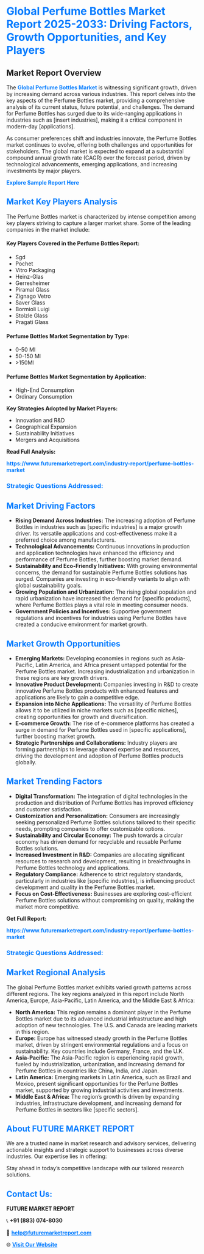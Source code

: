 <h1 style="color: #007BFF;">Global Perfume Bottles Market Report 2025-2033: Driving Factors, Growth Opportunities, and Key Players</h1>

<section id="overview">
<h2>Market Report Overview</h2>
<p>The <a href="https://www.futuremarketreport.com/industry-report/perfume-bottles-market" style="color: #007BFF; text-decoration: none;"><strong>Global Perfume Bottles Market</strong></a> is witnessing significant growth, driven by increasing demand across various industries. This report delves into the key aspects of the Perfume Bottles market, providing a comprehensive analysis of its current status, future potential, and challenges. The demand for Perfume Bottles has surged due to its wide-ranging applications in industries such as [insert industries], making it a critical component in modern-day [applications].</p>
<p>As consumer preferences shift and industries innovate, the Perfume Bottles market continues to evolve, offering both challenges and opportunities for stakeholders. The global market is expected to expand at a substantial compound annual growth rate (CAGR) over the forecast period, driven by technological advancements, emerging applications, and increasing investments by major players.</p>
</section>

<section id="overview">
<p><a href="https://www.futuremarketreport.com/request-sample/reportId=30378" style="color: #007BFF; text-decoration: none;"><strong>Explore Sample Report Here</strong></a></p>
</section>

<section id="key-players">
<h2 style="color: #007BFF;">Market Key Players Analysis</h2>
<p>The Perfume Bottles market is characterized by intense competition among key players striving to capture a larger market share. Some of the leading companies in the market include:</p>
<h4>Key Players Covered in the Perfume Bottles Report:</h4>
<ul><li>Sgd</li><li>Pochet</li><li>Vitro Packaging</li><li>Heinz-Glas</li><li>Gerresheimer</li><li>Piramal Glass</li><li>Zignago Vetro</li><li>Saver Glass</li><li>Bormioli Luigi</li><li>Stolzle Glass</li><li>Pragati Glass</li></ul>
<h4>Perfume Bottles Market Segmentation by Type:</h4>
<ul><li>0-50 Ml</li><li>50-150 Ml</li><li>&gt;150Ml</li></ul>

<h4>Perfume Bottles Market Segmentation by Application:</h4>
<ul><li>High-End Consumption</li><li>Ordinary Consumption</li></ul>
<p><strong>Key Strategies Adopted by Market Players:</strong></p>
<ul>
<li>Innovation and R&D</li>
<li>Geographical Expansion</li>
<li>Sustainability Initiatives</li>
<li>Mergers and Acquisitions</li>
</ul>
</section>

<section>
<p><strong>Read Full Analysis: </strong></p><a href="https://www.futuremarketreport.com/industry-report/perfume-bottles-market" style="color: #007BFF; text-decoration: none;"><strong>https://www.futuremarketreport.com/industry-report/perfume-bottles-market</strong></a>
<h3 style="color: #007BFF;">Strategic Questions Addressed:</h3>
</section>

<section id="driving-factors">
<h2 style="color: #007BFF;">Market Driving Factors</h2>
<ul>
<li><strong>Rising Demand Across Industries:</strong> The increasing adoption of Perfume Bottles in industries such as [specific industries] is a major growth driver. Its versatile applications and cost-effectiveness make it a preferred choice among manufacturers.</li>
<li><strong>Technological Advancements:</strong> Continuous innovations in production and application technologies have enhanced the efficiency and performance of Perfume Bottles, further boosting market demand.</li>
<li><strong>Sustainability and Eco-Friendly Initiatives:</strong> With growing environmental concerns, the demand for sustainable Perfume Bottles solutions has surged. Companies are investing in eco-friendly variants to align with global sustainability goals.</li>
<li><strong>Growing Population and Urbanization:</strong> The rising global population and rapid urbanization have increased the demand for [specific products], where Perfume Bottles plays a vital role in meeting consumer needs.</li>
<li><strong>Government Policies and Incentives:</strong> Supportive government regulations and incentives for industries using Perfume Bottles have created a conducive environment for market growth.</li>
</ul>
</section>

<section id="growth-opportunities">
<h2 style="color: #007BFF;">Market Growth Opportunities</h2>
<ul>
<li><strong>Emerging Markets:</strong> Developing economies in regions such as Asia-Pacific, Latin America, and Africa present untapped potential for the Perfume Bottles market. Increasing industrialization and urbanization in these regions are key growth drivers.</li>
<li><strong>Innovative Product Development:</strong> Companies investing in R&D to create innovative Perfume Bottles products with enhanced features and applications are likely to gain a competitive edge.</li>
<li><strong>Expansion into Niche Applications:</strong> The versatility of Perfume Bottles allows it to be utilized in niche markets such as [specific niches], creating opportunities for growth and diversification.</li>
<li><strong>E-commerce Growth:</strong> The rise of e-commerce platforms has created a surge in demand for Perfume Bottles used in [specific applications], further boosting market growth.</li>
<li><strong>Strategic Partnerships and Collaborations:</strong> Industry players are forming partnerships to leverage shared expertise and resources, driving the development and adoption of Perfume Bottles products globally.</li>
</ul>
</section>

<section id="trending-factors">
<h2 style="color: #007BFF;">Market Trending Factors</h2>
<ul>
<li><strong>Digital Transformation:</strong> The integration of digital technologies in the production and distribution of Perfume Bottles has improved efficiency and customer satisfaction.</li>
<li><strong>Customization and Personalization:</strong> Consumers are increasingly seeking personalized Perfume Bottles solutions tailored to their specific needs, prompting companies to offer customizable options.</li>
<li><strong>Sustainability and Circular Economy:</strong> The push towards a circular economy has driven demand for recyclable and reusable Perfume Bottles solutions.</li>
<li><strong>Increased Investment in R&D:</strong> Companies are allocating significant resources to research and development, resulting in breakthroughs in Perfume Bottles technology and applications.</li>
<li><strong>Regulatory Compliance:</strong> Adherence to strict regulatory standards, particularly in industries like [specific industries], is influencing product development and quality in the Perfume Bottles market.</li>
<li><strong>Focus on Cost-Effectiveness:</strong> Businesses are exploring cost-efficient Perfume Bottles solutions without compromising on quality, making the market more competitive.</li>
</ul>
</section>

<section>
<p><strong>Get Full Report: </strong></p><a href="https://www.futuremarketreport.com/industry-report/perfume-bottles-market" style="color: #007BFF; text-decoration: none;"><strong>https://www.futuremarketreport.com/industry-report/perfume-bottles-market</strong></a>
<h3 style="color: #007BFF;">Strategic Questions Addressed:</h3>
</section>


<section id="regional-analysis">
<h2 style="color: #007BFF;">Market Regional Analysis</h2>
<p>The global Perfume Bottles market exhibits varied growth patterns across different regions. The key regions analyzed in this report include North America, Europe, Asia-Pacific, Latin America, and the Middle East & Africa:</p>
<ul>
<li><strong>North America:</strong> This region remains a dominant player in the Perfume Bottles market due to its advanced industrial infrastructure and high adoption of new technologies. The U.S. and Canada are leading markets in this region.</li>
<li><strong>Europe:</strong> Europe has witnessed steady growth in the Perfume Bottles market, driven by stringent environmental regulations and a focus on sustainability. Key countries include Germany, France, and the U.K.</li>
<li><strong>Asia-Pacific:</strong> The Asia-Pacific region is experiencing rapid growth, fueled by industrialization, urbanization, and increasing demand for Perfume Bottles in countries like China, India, and Japan.</li>
<li><strong>Latin America:</strong> Emerging markets in Latin America, such as Brazil and Mexico, present significant opportunities for the Perfume Bottles market, supported by growing industrial activities and investments.</li>
<li><strong>Middle East & Africa:</strong> The region’s growth is driven by expanding industries, infrastructure development, and increasing demand for Perfume Bottles in sectors like [specific sectors].</li>
</ul>
</section>

<footer>
<h2 style="color: #007BFF;">About FUTURE MARKET REPORT</h2>
<p>We are a trusted name in market research and advisory services, delivering actionable insights and strategic support to businesses across diverse industries. Our expertise lies in offering:</p>

<p>Stay ahead in today’s competitive landscape with our tailored research solutions.</p>

<h2 style="color: #007BFF;">Contact Us:</h2>
<p><strong>FUTURE MARKET REPORT</strong></p>
<p>📞 <strong>+91 (883) 074-8030</strong></p>
<p>📧 <strong><a href="mailto:help@futuremarketreport.com" style="color: #007BFF;">help@futuremarketreport.com</a></strong></p>
<p>🌐 <strong><a href="https://www.futuremarketreport.com/" style="color: #007BFF;">Visit Our Website</a></strong></p>
</footer>